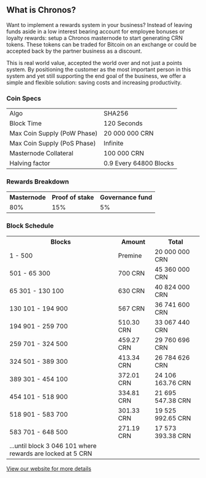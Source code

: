 <h2>What is Chronos?</h2>
<p>
Want to implement a rewards system in your business? Instead of leaving funds aside in a low interest bearing account for employee bonuses or loyalty rewards: setup a Chronos masternode to start generating CRN tokens. These tokens can be traded for Bitcoin on an exchange or could be accepted back by the partner business as a discount. 
</p>
<p>
This is real world value, accepted the world over and not just a points system. By positioning the customer as the most important person in this system and yet still supporting the end goal of the business, we offer a simple and flexible solution: saving costs and increasing productivity.
</p>
<h3>Coin Specs</h3>
<table>
<tbody><tr><td>Algo</td><td>SHA256</td></tr>
<tr><td>Block Time</td><td>120 Seconds</td></tr>
<tr><td>Max Coin Supply (PoW Phase)</td><td>20 000 000 CRN</td></tr>
<tr><td>Max Coin Supply (PoS Phase)</td><td>Infinite</td></tr>
<tr><td>Masternode Collateral</td><td>100 000 CRN</td></tr>
<tr><td>Halving factor</td><td>0.9 Every 64800 Blocks</td></tr>
</tbody></table>
<h3>Rewards Breakdown</h3>
<table>
<tbody><tr><th>Masternode</th><th>Proof of stake</th><th>Governance fund</th></tr>
<tr><td>80%</td><td>15%</td><td>5%</td></tr>
</tbody></table>
<h3>Block Schedule</h3>
<table>
<tbody><tr><th>Blocks</th><th>Amount</th><th>Total</th></tr>
<tr><td>1 - 500</td><td>Premine</td><td>20 000 000 CRN</td></tr>
<tr><td>501 - 65 300</td><td>700 CRN</td><td>45 360 000 CRN</td></tr>
<tr><td>65 301 - 130 100</td><td>630 CRN</td><td>40 824 000 CRN</td></tr>
<tr><td>130 101 - 194 900</td><td>567 CRN</td><td>36 741 600 CRN</td></tr>
<tr><td>194 901 - 259 700</td><td>510.30 CRN</td><td>33 067 440 CRN</td></tr>
<tr><td>259 701 - 324 500</td><td>459.27 CRN</td><td>29 760 696 CRN</td></tr>
<tr><td>324 501 - 389 300</td><td>413.34 CRN</td><td>26 784 626 CRN</td></tr>
<tr><td>389 301 - 454 100</td><td>372.01 CRN</td><td>24 106 163.76 CRN</td></tr>
<tr><td>454 101 - 518 900</td><td>334.81 CRN</td><td>21 695 547.38 CRN</td></tr>
<tr><td>518 901 - 583 700</td><td>301.33 CRN</td><td>19 525 992.65 CRN</td></tr>
<tr><td>583 701 - 648 500</td><td>271.19 CRN</td><td>17 573 393.38 CRN</td></tr>
<tr><td>...until block 3 046 101 where rewards are locked at 5 CRN</td></tr>
</tbody></table>

<a href="https://chronos.tech" title="Chronos Website" target="_blank">View our website for more details</a>
